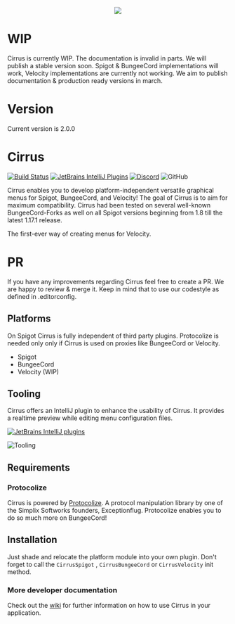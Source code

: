 <p align="center">
  <img src="https://i.imgur.com/vmfZcvS.png" />
</p>

# WIP
Cirrus is currently WIP. The documentation is invalid in parts. We will publish a stable version soon.
Spigot & BungeeCord implementations will work, Velocity implementations are currently not working.
We aim to publish documentation & production ready versions in march.

# Version
Current version is 2.0.0

# Cirrus

[![Build Status](http://ci.exceptionflug.de/buildStatus/icon?job=Cirrus)](http://ci.exceptionflug.de/job/Cirrus/) [![JetBrains IntelliJ Plugins](https://img.shields.io/jetbrains/plugin/v/15194-cirrus-tooling)](https://plugins.jetbrains.com/plugin/15194-cirrus-tooling) [![Discord](https://img.shields.io/discord/752533664696369204?label=Discord)](https://discord.simplixsoft.com/) ![GitHub](https://img.shields.io/github/license/Exceptionflug/Protocolize)

Cirrus enables you to develop platform-independent versatile graphical menus for Spigot, BungeeCord, and Velocity! The goal of Cirrus is to aim for maximum compatibility. Cirrus had been tested on several well-known BungeeCord-Forks as well on all Spigot versions beginning from 1.8 till the latest 1.17.1 release.

The first-ever way of creating menus for Velocity.


# PR
If you have any improvements regarding Cirrus feel free to create a PR. We are happy to review & merge it.
Keep in mind that to use our codestyle as defined in .editorconfig.

## Platforms
On Spigot Cirrus is fully independent of third party plugins. Protocolize is needed only only if Cirrus is used on proxies like BungeeCord or Velocity.
- Spigot
- BungeeCord
- Velocity (WIP)

## Tooling

Cirrus offers an IntelliJ plugin to enhance the usability of Cirrus. It provides a realtime preview while editing menu
configuration files.

[![JetBrains IntelliJ plugins](https://img.shields.io/jetbrains/plugin/d/15194-cirrus-tooling)](https://plugins.jetbrains.com/plugin/15194-cirrus-tooling)

![Tooling](https://i.imgur.com/88pvZ8G.gif)

## Requirements

### Protocolize

Cirrus is powered by [Protocolize](https://github.com/Exceptionflug/protocolize). A protocol manipulation library by one
of the Simplix Softworks founders, Exceptionflug. Protocolize enables you to do so much more on BungeeCord!

## Installation

Just shade and relocate the platform module into your own plugin. Don't forget to call the `CirrusSpigot`
, `CirrusBungeeCord` or `CirrusVelocity` init method.

### More developer documentation

Check out the [wiki](https://github.com/Simplix-Softworks/Cirrus/wiki) for further information on how to use Cirrus in
your application.
